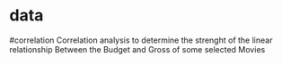 # data
#correlation
Correlation analysis to determine the strenght of the linear relationship
Between the Budget and Gross of some selected Movies
